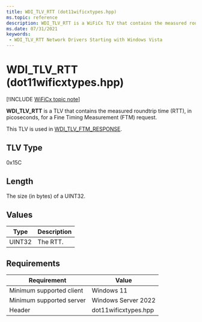 ```yaml
---
title: WDI_TLV_RTT (dot11wificxtypes.hpp)
ms.topic: reference
description: WDI_TLV_RTT is a WiFiCx TLV that contains the measured roundtrip time (RTT), in picoseconds, for a Fine Timing Measurement (FTM) request. 
ms.date: 07/31/2021
keywords:
 - WDI_TLV_RTT Network Drivers Starting with Windows Vista
---
```


# WDI_TLV_RTT (dot11wificxtypes.hpp)

[!INCLUDE [WiFiCx topic note](../includes/wificx-version-warning.md)]

**WDI_TLV_RTT** is a TLV that contains the measured roundtrip time (RTT), in picoseconds, for a Fine Timing Measurement (FTM) request. 

This TLV is used in [WDI_TLV_FTM_RESPONSE](wdi-tlv-ftm-response.md).

## TLV Type

0x15C

## Length

The size (in bytes) of a UINT32.

## Values

| Type | Description |
| --- | --- |
| UINT32 | The RTT. |

## Requirements

|Requirement|Value|
|--- |--- |
|Minimum supported client|Windows 11|
|Minimum supported server|Windows Server 2022|
|Header|dot11wificxtypes.hpp|

